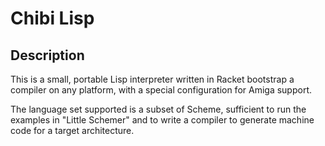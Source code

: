 # Chibi Lisp

## Description

This is a small, portable Lisp interpreter written in Racket
bootstrap a compiler on any platform, with a special configuration
for Amiga support.

The language set supported is a subset of Scheme, sufficient to
run the examples in "Little Schemer" and to write a compiler to
generate machine code for a target architecture.

